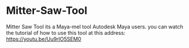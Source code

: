 # Mitter-Saw-Tool
Mitter Saw Tool its a Maya-mel tool Autodesk Maya users. you can watch the tutorial of how to use this tool at this address:
https://youtu.be/Uu9rIO5SEM0

